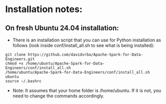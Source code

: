 # Installation notes:

## On fresh Ubuntu 24.04 installation:
* There is an installation script that you can use for Python installation as follows (look inside conf/install_all.sh to see what is being installed):
```
git clone https://github.com/davidvrba/Apache-Spark-for-Data-Engineers.git
chmod +x /home/ubuntu/Apache-Spark-for-Data-Engineers/conf/install_all.sh
/home/ubuntu/Apache-Spark-for-Data-Engineers/conf/install_all.sh ubuntu
source ~/.bashrc
```
* Note: It assumes that your home folder is /home/ubuntu. If it is not, you need to change the commands accordingly.
